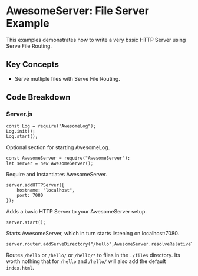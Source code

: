# AwesomeServer: File Server Example

This examples demonstrates how to write a very bssic HTTP Server using Serve File Routing.

## Key Concepts

 - Serve mutliple files with Serve File Routing.

## Code Breakdown

### Server.js

```
const Log = require("AwesomeLog");
Log.init();
Log.start();
```

Optional section for starting AwesomeLog.

```
const AwesomeServer = require("AwesomeServer");
let server = new AwesomeServer();
```

Require and Instantiates AwesomeServer.

```
server.addHTTPServer({
	hostname: "localhost",
	port: 7080
});
```

Adds a basic HTTP Server to your AwesomeServer setup.

```
server.start();
```

Starts AwesomeServer, which in turn starts listening on localhost:7080.

```
server.router.addServeDirectory("/hello",AwesomeServer.resolveRelativeToModule(module,"./files"));
```

Routes `/hello` or `/hello/` or `/hello/*` to files in the `./files` directory. Its worth nothing that for `/hello` and `/hello/` will also add the default `index.html`.
